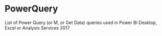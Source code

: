 # PowerQuery
List of Power Query (or M, or Get Data) queries used in Power BI Desktop, Excel or Analysis Services 2017
